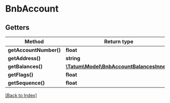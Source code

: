 # BnbAccount

## Getters

Method | Return type | Description | Notes
------------ | ------------- | ------------- | -------------
**getAccountNumber()** | **float** |  | [optional]
**getAddress()** | **string** |  | [optional]
**getBalances()** | [**\Tatum\Model\BnbAccountBalancesInner[]**](BnbAccountBalancesInner.md) |  | [optional]
**getFlags()** | **float** |  | [optional]
**getSequence()** | **float** |  | [optional]

[[Back to Index]](../index.md)
